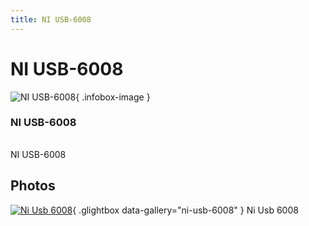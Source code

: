 ```yaml
---
title: NI USB-6008
---
```


# NI USB-6008

<div class="infobox" markdown>

![NI USB-6008](./img/Ni_usb_6008.jpg){ .infobox-image }

### NI USB-6008

| | |
|---|---|

</div>

[](./img/Ni_usb_6008.png)  [](./img/Ni_usb_6008.png)NI USB-6008

## Photos

<div class="photo-grid" markdown>

[![Ni Usb 6008](./img/Ni_usb_6008.jpg)](./img/Ni_usb_6008.png "Ni Usb 6008"){ .glightbox data-gallery="ni-usb-6008" }
<span class="caption">Ni Usb 6008</span>

</div>
